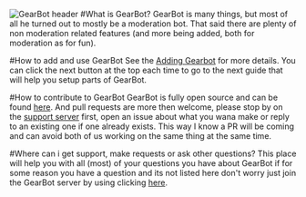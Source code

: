 ![GearBot header](img/gearbot.png)
#What is GearBot?
GearBot is many things, but most of all he turned out to mostly be a moderation bot. That said there are plenty of non moderation related features (and more being added, both for moderation as for fun).

#How to add and use GearBot
See the [Adding Gearbot](Guides/adding_gearbot.md) for more details. You can click the next button at the top each time to go to the next guide that will help you setup parts of GearBot.

#How to contribute to GearBot
GearBot is fully open source and can be found [here](https://github.com/AEnterprise/GearBot). And pull requests are more then welcome, please stop by on the [support server](https://discord.gg/S4DBxtC) first, open an issue about what you wana make or reply to an existing one if one already exists. This way I know a PR will be coming and can avoid both of us working on the same thing at the same time. 

#Where can i get support, make requests or ask other questions?
This place will help you with all (most) of your questions you have about GearBot if for some reason you have a question and its not listed here don't worry just join the GearBot server by using clicking [here](https://discord.gg/S4DBxtC).